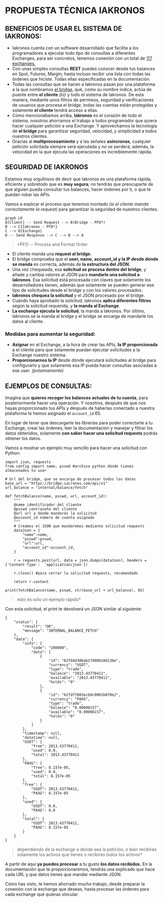 # PROPUESTA TÉCNICA IAKRONOS
## BENEFICIOS DE USAR EL SISTEMA DE IAKRONOS:
- Iakronos cuenta con un software desarrollado que facilita a los programadores a ejecutar todo tipo de consultas a diferentes Exchanges, para ser concretos, tenemos conexión con un total de [117 exchanges.](https://github.com/ccxt/ccxt/wiki/Exchange-Markets)
- Con unas simples consultas **REST** puedes conocer desde tus balances en Spot, Futures, Margin; hasta incluso recibir una lista con todas las órdenes que hiciste. Todas ellas especificadas en la documentación.
- Todas las consultas que se hacen a Iakronos pasan por una plataforma a la que nombramos [el bridge](https://bridge.iacronos.com/), qué, como su nombre indica, actúa de puente entre **el cliente** *(tú)* y todo el sistema de Iakronos. De esta manera, mediante unos filtros de permisos, seguridad y verificaciones de usuarios que procesa *el bridge*, todas las cuentas están protegidas y solamente **el cliente** tendrá acceso a ellas.
- Cómo mencionábamos arriba, **Iakronos** es el corazón de todo el sistema, nosotros ahorramos el trabajo a todos programador que quiera hacer cualquier petición a una Exchange. Y aprovechamos la tecnología de **el bridge** para garantizar seguridad, velocidad, y simplicidad a todos nuestros clientes.
- Gracias al **multiprocesamiento** y a las señales **asíncronas**, cualquier petición solicitada siempre será ejecutada y no se perderá; además, la velocidad en la que ejecuta las operaciones es increíblemente rápida.

## SEGURIDAD DE IAKRONOS
Estamos muy orgullosos de decir que Iakronos es una plataforma rápida, eficiente y sobretodo que es **muy segura**; no tendrás que preocuparte de que alguien pueda consultar tus balances, hacer órdenes por ti, o que te puedan robar las APIs. 

Vamos a explicar el proceso que tenemos montado *(si el cliente manda correctamente la request)* para garantizar la seguridad de nuestros clientes.

```mermaid
graph LR
A[Client] -- Send Request --> B(Bridge - PFO*)
B --> C{Iakronos - PFO*}
C --> D[Exchange]
D -- Send Response --> C --> B --> A
```
>*PFO -- Process and Format Order

- El cliente manda una **request al bridge**.
- El bridge comprueba que el **user, name, account_id y la IP desde dónde se manda** es correcta, además de **la estructura del JSON**.
- Una vez chequeada, esa **solicitud se procesa dentro del bridge**, y añade y cambia valores al JSON para **mandarle una solicitud a Iakronos**. Esa solicitud está procesada con claves que solamente los desarrolladores tienen, además que solamente se pueden generar ese tipo de solicitudes desde el bridge y con los valores procesados.
- **Iakronos chequea la solicitud** y el JSON procesado por el bridge.
- Cuándo haya aprobado la solicitud, Iakronos **aplica diferentes filtros** según la solicitud requerida, y **la manda al Exchange**.
- **La exchange ejecuta la solicitud**, la manda a Iakronos. Por último, Iakronos se la manda al bridge y el bridge se encarga de mandarle los datos al cliente.

### Medidas para aumentar la seguridad:
- **Asignar** en el Exchange, a la hora de crear las APIs, **la IP proporcionada** a el cliente para que solamente puedan ejecutar solicitudes a la Exchange nuestro sistema.
- **Proporcionarnos la IP** desde dónde ejecutará solicitudes al bridge para configurarlo y que solamente esa IP pueda hacer consultas asociadas a ese user. *(próximamente)*


## EJEMPLOS DE CONSULTAS:
Imagina que **quieres recoger los balances actuales de tu cuenta**, para posteriormente hacer una operación. Y nosotros, después de que nos hayas proporcionado tus APIs y después de haberlas conectado a nuestra plataforma te hemos asignado el `account_id` 65.

En lugar de tener que descargarte las librerías para poder conectarte a tu Exchange, crear las órdenes, leer la documentación y manejar y filtrar los datos obtenidos, solamente **con saber hacer una solicitud requests** podrás obtener los datos.

Vamos a mostrar un ejemplo muy sencillo para hacer una solicitud con Python:

```
import json, requests
from config import name, psswd #archivo python dónde tienes almacenados tu user

# Url del bridge, que se encarga de procesar todos los datos
base_url = "https://bridge.iacronos.com/api/v1"
url_balance = "internal/balance/fetch"

def fetchBalance(name, psswd, url, account_id):
	"""
	@name identificador del cliente
	@psswd contraseña del cliente
	@url url a dónde mandarás la solicitud
	@account_id número de cuenta asignado
	"""
	# Creamos el JSON que mandaremos mediante solicitud requests
	dataJson = {
		"name":name,
		"psswd":psswd,
		"url":url,
		"account_id":account_id,
	}
	
	r = requests.post(url, data = json.dumps(dataJson), headers = {'Content-Type':  'application/json'})

	r.close() #para cerrar la solicitud requests, recomendado

	return r.content

print(fetchBalance(name, psswd, str(base_url + url_balance), 65) 	
```
>esto es sólo un ejemplo rápido*


Con esta solicitud, el print te devolverá un JSON similar al siguiente:
```
{
	"status": {
		"result": "OK",
		"message": "INTERNAL_BALANCE_FETCH"
	},
	"data": {
		"info": {
			"code": "200000",
			"data": [
				{
					"id": "62f68d306ab17900018d138e",
					"currency": "USDT",
					"type": "trade",
					"balance": "2013.43770411",
					"available": "2013.43770411",
					"holds": "0"
				},
				{
					"id": "62fdf7003ecb0c0001b8f0e2",
					"currency": "PAXG",
					"type": "trade",
					"balance": "0.00008157",
					"available": "0.00008157",
					"holds": "0"
				}
			]
		},
		"timestamp": null,
		"datetime": null,
		"USDT": {
			"free": 2013.43770411,
			"used": 0.0,
			"total": 2013.43770411
		},
		"PAXG": {
			"free": 8.157e-05,
			"used": 0.0,
			"total": 8.157e-05
		},
		"free": {
			"USDT": 2013.43770411,
			"PAXG": 8.157e-05
		},
		"used": {
			"USDT": 0.0,
			"PAXG": 0.0
		},
		"total": {
			"USDT": 2013.43770411,
			"PAXG": 8.157e-05
		}
	}
}
```
>dependiendo de la exchange a dónde sea la petición, o bien recibirás solamente los activos que tienes o recibirás todos los activos*


A partir de aquí **ya puedes procesar** a tu gusto **los datos recibidos.** En la documentación que te proporcionaremos, tendrás una explicado que hace cada URL y que datos tienes que mandar mediante JSON.

Cómo has visto, te hemos ahorrado mucho trabajo, desde preparar la conexión con la exchange que deseas, hasta procesar las órdenes para cada exchange que quieras vincular.
